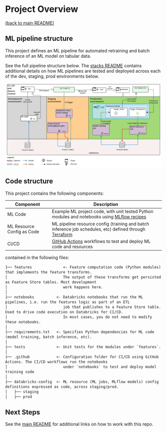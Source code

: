 # Project Overview

[(back to main README)](../README.md)

## ML pipeline structure
This project defines an ML pipeline for automated retraining and batch inference of an ML model
on tabular data.

See the full pipeline structure below. The [stacks README](https://github.com/databricks/mlops-stack/blob/main/Pipeline.md)
contains additional details on how ML pipelines are tested and deployed across each of the dev, staging, prod environments below.

![MLOps Stacks diagram](./images/mlops-stack-summary.png)


## Code structure
This project contains the following components:

| Component                  | Description                                                                                                                                     |
|----------------------------|-------------------------------------------------------------------------------------------------------------------------------------------------|
| ML Code                    | Example ML project code, with unit tested Python modules and notebooks using [MLflow recipes](https://mlflow.org/docs/latest/recipes.html)  |
| ML Resource Config as Code | ML pipeline resource config (training and batch inference job schedules, etc) defined through [Terraform](https://learn.microsoft.com/azure/databricks/dev-tools/terraform/index) |
| CI/CD                      | [GitHub Actions](https://github.com/actions) workflows to test and deploy ML code and resources                                                  |

contained in the following files:

```
├── features              <- Feature computation code (Python modules) that implements the feature transforms.
│                         The output of these transforms get persisted as Feature Store tables. Most development
│                         work happens here.
│
├── notebooks          <- Databricks notebooks that run the ML pipelines, i.e. run the features logic as part of an ETL
│                         job that publishes to a Feature Store table. Used to drive code execution on Databricks for CI/CD.
│                         In most cases, you do not need to modify these notebooks.
│
├── requirements.txt   <- Specifies Python dependencies for ML code (model training, batch inference, etc).
│
├── tests              <- Unit tests for the modules under `features`.
│
├── .github            <- Configuration folder for CI/CD using GitHub Actions. The CI/CD workflows run the notebooks
│                         under `notebooks` to test and deploy model training code
│
├── databricks-config  <- ML resource (ML jobs, MLflow models) config definitions expressed as code, across staging/prod.
│   ├── staging
│   ├── prod
```

## Next Steps
See the [main README](../README.md#using-this-repo) for additional links on how to work with this repo.
